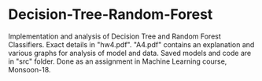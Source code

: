# Decision-Tree-Random-Forest
Implementation and analysis of Decision Tree and Random Forest Classifiers. Exact details in "hw4.pdf". "A4.pdf" contains an explanation and various graphs for analysis of model and data.
Saved models and code are in "src" folder.
Done as an assignment in Machine Learning course, Monsoon-18.
